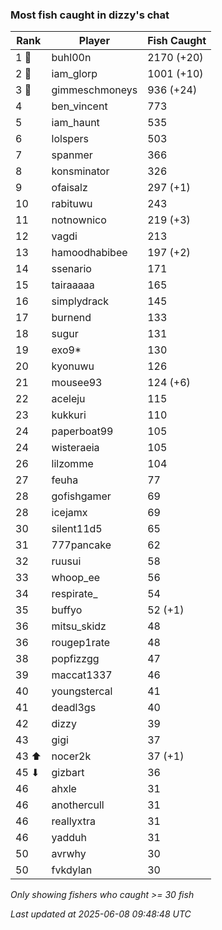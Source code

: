 ### Most fish caught in dizzy's chat
| Rank | Player | Fish Caught |
|------|--------|-----------|
| 1 🥇  | buhl00n  | 2170 (+20) |
| 2 🥈  | iam_glorp  | 1001 (+10) |
| 3 🥉  | gimmeschmoneys  | 936 (+24) |
| 4  | ben_vincent  | 773 |
| 5  | iam_haunt  | 535 |
| 6  | lolspers  | 503 |
| 7  | spanmer  | 366 |
| 8  | konsminator  | 326 |
| 9  | ofaisalz  | 297 (+1) |
| 10  | rabituwu  | 243 |
| 11  | notnownico  | 219 (+3) |
| 12  | vagdi  | 213 |
| 13  | hamoodhabibee  | 197 (+2) |
| 14  | ssenario  | 171 |
| 15  | tairaaaaa  | 165 |
| 16  | simplydrack  | 145 |
| 17  | burnend  | 133 |
| 18  | sugur  | 131 |
| 19  | exo9*  | 130 |
| 20  | kyonuwu  | 126 |
| 21  | mousee93  | 124 (+6) |
| 22  | aceleju  | 115 |
| 23  | kukkuri  | 110 |
| 24  | paperboat99  | 105 |
| 24  | wisteraeia  | 105 |
| 26  | lilzomme  | 104 |
| 27  | feuha  | 77 |
| 28  | gofishgamer  | 69 |
| 28  | icejamx  | 69 |
| 30  | silent11d5  | 65 |
| 31  | 777pancake  | 62 |
| 32  | ruusui  | 58 |
| 33  | whoop_ee  | 56 |
| 34  | respirate_  | 54 |
| 35  | buffyo  | 52 (+1) |
| 36  | mitsu_skidz  | 48 |
| 36  | rougep1rate  | 48 |
| 38  | popfizzgg  | 47 |
| 39  | maccat1337  | 46 |
| 40  | youngstercal  | 41 |
| 41  | deadl3gs  | 40 |
| 42  | dizzy  | 39 |
| 43  | gigi  | 37 |
| 43 ⬆ | nocer2k  | 37 (+1) |
| 45 ⬇ | gizbart  | 36 |
| 46  | ahxle  | 31 |
| 46  | anothercull  | 31 |
| 46  | reallyxtra  | 31 |
| 46  | yadduh  | 31 |
| 50  | avrwhy  | 30 |
| 50  | fvkdylan  | 30 |

_Only showing fishers who caught >= 30 fish_

_Last updated at 2025-06-08 09:48:48 UTC_